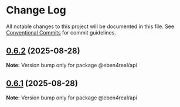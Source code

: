 # Change Log

All notable changes to this project will be documented in this file.
See [Conventional Commits](https://conventionalcommits.org) for commit guidelines.

## [0.6.2](https://github.com/EBEN4REAL/monorepo-workflows/compare/v0.6.1...v0.6.2) (2025-08-28)

**Note:** Version bump only for package @eben4real/api





## [0.6.1](https://github.com/EBEN4REAL/monorepo-workflows/compare/v0.6.0...v0.6.1) (2025-08-28)

**Note:** Version bump only for package @eben4real/api
